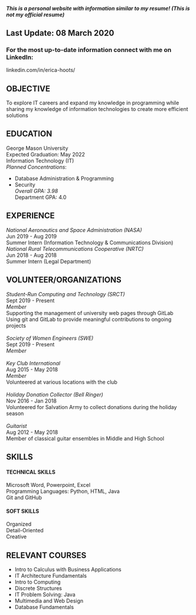 ##### This is a personal website with information similar to my resume! (This is not my official resume)
## Last Update: 08 March 2020
### For the most up-to-date information connect with me on LinkedIn: 
linkedin.com/in/erica-hoots/

## OBJECTIVE
To explore IT careers and expand my knowledge in programming while sharing my knowledge of information technologies to create more efficient solutions
## EDUCATION
George Mason University<br> Expected Graduation: May 2022<br> Information Technology (IT)<br>
*Planned Concentrations*: 
+ Database Administration & Programming
+ Security<br>
*Overall GPA: 3.98*<br> Department GPA: 4.0<br>

## EXPERIENCE
*National Aeronautics and Space Administration (NASA)*<br> Jun 2019 - Aug 2019<br>
Summer Intern (Information Technology & Communications Division)<br>
*National Rural Telecommunications Cooperative (NRTC)*<br> Jun 2018 - Aug 2018<br> Summer Intern (Legal Department)<br>
## VOLUNTEER/ORGANIZATIONS
*Student-Run Computing and Technology (SRCT)*<br> Sept 2019 - Present<br> *Member*<br> Supporting the management of university web pages through GitLab<br> Using git and GitLab to provide meaningful contributions to ongoing projects<br><br> *Society of Women Engineers (SWE)*<br> Sept 2019 - Present<br> *Member*<br><br> *Key Club International*<br> Aug 2015 - May 2018<br> *Member*<br> Volunteered at various locations with the club<br><br> *Holiday Donation Collector (Bell Ringer)*<br> Nov 2016 - Jan 2018<br> Volunteered for Salvation Army to collect donations during the holiday season<br><br> *Guitarist*<br> Aug 2012 - May 2018<br> Member of classical guitar ensembles in Middle and High School<br>	
## SKILLS
#### TECHNICAL SKILLS
Microsoft Word, Powerpoint, Excel<br> Programming Languages: Python, HTML, Java<br> Git and GitHub<br>
#### SOFT SKILLS
Organized<br> Detail-Oriented<br> Creative
## RELEVANT COURSES
+ Intro to Calculus with Business Applications<br> 
+ IT Architecture Fundamentals<br>
+ Intro to Computing<br> 
+ Discrete Structures<br>
+ IT Problem Solving: Java<br>
+ Multimedia and Web Design<br>
+ Database Fundamentals<br>








